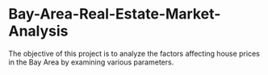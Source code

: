 # Bay-Area-Real-Estate-Market-Analysis
The objective of this project is to analyze the factors affecting house prices in the Bay Area by examining various parameters.
